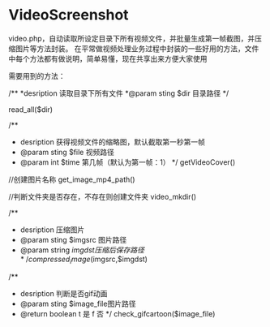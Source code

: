 # VideoScreenshot
video.php，自动读取所设定目录下所有视频文件，并批量生成第一帧截图，并压缩图片等方法封装。
在平常做视频处理业务过程中封装的一些好用的方法，文件中每个方法都有做说明，简单易懂，现在共享出来方便大家使用

需要用到的方法：

/**
*desription 读取目录下所有文件
*@param sting $dir 目录路径
*/

read_all($dir)

/**
* desription 获得视频文件的缩略图，默认截取第一秒第一帧
* @param sting $file 视频路径
* @param int $time 第几帧（默认为第一帧：1）
*/
getVideoCover()

//创建图片名称
get_image_mp4_path()

//判断文件夹是否存在，不存在则创建文件夹
video_mkdir()

/**
* desription 压缩图片
* @param sting $imgsrc 图片路径
* @param string $imgdst 压缩后保存路径
*/
compressed_image($imgsrc,$imgdst)

/**
 * desription 判断是否gif动画
 * @param sting $image_file图片路径
 * @return boolean t 是 f 否
 */
check_gifcartoon($image_file)
